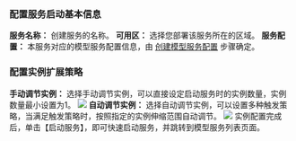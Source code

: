 ### 配置服务启动基本信息
**服务名称：** 创建服务的名称。
**可用区：** 选择您部署该服务所在的区域。
**服务配置：** 本服务对应的模型服务配置信息，由 [创建模型服务配置](https://cloud.tencent.com/document/product/851/34671) 步骤确定。
### 配置实例扩展策略
**手动调节实例：** 选择手动调节实例，可以直接设定启动服务时的实例数量，实例数量最小设置为1。
![](https://main.qcloudimg.com/raw/58102231869869dafa118f4cfda30daf.png)
**自动调节实例：** 选择自动调节实例，可以设置多种触发策略，当满足触发策略时，按照指定的实例伸缩范围自动调节。
![](https://main.qcloudimg.com/raw/ffa1926829c00f62b4619cffbca92648.png)
实例配置完成后，单击【启动服务】，即可快速启动服务，并跳转到模型服务列表页面。


